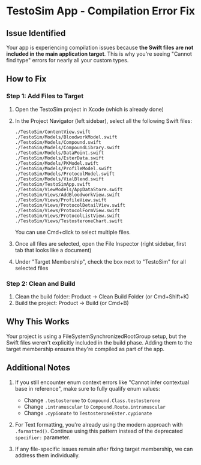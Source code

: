 # TestoSim App - Compilation Error Fix

## Issue Identified
Your app is experiencing compilation issues because **the Swift files are not included in the main application target**. This is why you're seeing "Cannot find type" errors for nearly all your custom types.

## How to Fix

### Step 1: Add Files to Target
1. Open the TestoSim project in Xcode (which is already done)
2. In the Project Navigator (left sidebar), select all the following Swift files:
   ```
   ./TestoSim/ContentView.swift
   ./TestoSim/Models/BloodworkModel.swift
   ./TestoSim/Models/Compound.swift
   ./TestoSim/Models/CompoundLibrary.swift
   ./TestoSim/Models/DataPoint.swift
   ./TestoSim/Models/EsterData.swift
   ./TestoSim/Models/PKModel.swift
   ./TestoSim/Models/ProfileModel.swift
   ./TestoSim/Models/ProtocolModel.swift
   ./TestoSim/Models/VialBlend.swift
   ./TestoSim/TestoSimApp.swift
   ./TestoSim/ViewModels/AppDataStore.swift
   ./TestoSim/Views/AddBloodworkView.swift
   ./TestoSim/Views/ProfileView.swift
   ./TestoSim/Views/ProtocolDetailView.swift
   ./TestoSim/Views/ProtocolFormView.swift
   ./TestoSim/Views/ProtocolListView.swift
   ./TestoSim/Views/TestosteroneChart.swift
   ```
   
   You can use Cmd+click to select multiple files.

3. Once all files are selected, open the File Inspector (right sidebar, first tab that looks like a document)
4. Under "Target Membership", check the box next to "TestoSim" for all selected files

### Step 2: Clean and Build
1. Clean the build folder: Product → Clean Build Folder (or Cmd+Shift+K)
2. Build the project: Product → Build (or Cmd+B)

## Why This Works
Your project is using a FileSystemSynchronizedRootGroup setup, but the Swift files weren't explicitly included in the build phase. Adding them to the target membership ensures they're compiled as part of the app.

## Additional Notes
1. If you still encounter enum context errors like "Cannot infer contextual base in reference", make sure to fully qualify enum values:
   - Change `.testosterone` to `Compound.Class.testosterone`
   - Change `.intramuscular` to `Compound.Route.intramuscular`
   - Change `.cypionate` to `TestosteroneEster.cypionate`

2. For Text formatting, you're already using the modern approach with `.formatted()`. Continue using this pattern instead of the deprecated `specifier:` parameter.

3. If any file-specific issues remain after fixing target membership, we can address them individually. 